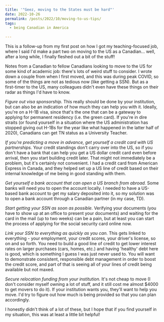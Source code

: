 ```yaml
---
title: '"Geez, moving to the States must be hard"'
date: 2022-10-26
permalink: /posts/2022/10/moving-to-us-tips/
tags:
  - being Canadian in America
  
---
```


This is a follow-up from my first post on how I got my teaching-focused job, where I said I'd make a part two on moving to the US as a Canadian... well, after a long while, I finally fleshed out a bit of the stuff!

Notes from a Canadian to fellow Canadians looking to move to the US for some kind of academic job: there's lots of weird stuff to consider. I wrote down a couple from when I first moved, and this was during peak COVID, so some of the things are not as tedious now (like getting a SSN). But as a first-timer to the US, many colleagues didn't even have these things on their radar as things I'd have to know. 

*Figure out visa sponsorship.* This really should be done by your institution, but can also be an indication of how much they can help you with it. Ideally, you're on a H-1B visa, since that's the one that can be a gateway to applying for permanent residency (i.e. the green card). If you're in dire straits (or found yourself in a situation where the US administration has stopped giving out H-1Bs for the year like what happened in the latter half of 2020), Canadians can get TN status as a University Teacher.

*If you're predicting a move in advance, get yourself a credit card with US partnerships.* Your credit standings don't carry over into the US, so if you don't have a bank that can help you get a US dollar credit card even before arrival, then you start building credit later. That might not immediately be a problem, but it's certainly not convenient. I had a credit card from American Express in Canada, and they helped set up a US line of credit based on their internal knowledge of me being in good standing with them.

*Get yourself a bank account that can open a US branch from abroad.* Some banks will need you to open the account locally. I needed to have a US-based bank account to get my salary deposited into it, so my solution was to open a bank account through a Canadian partner (in my case, TD). 

*Start getting your SSN as soon as possible.* Verifying your documents (you have to show up at an office to present your documents) and waiting for the card in the mail (up to two weeks) can be a pain, but at least you can start the process of applying for the social security card online now. 

*Link your SSN to everything as quickly as you can.* This gets linked to everything - your employment, your credit scores, your driver's license, so on and so forth. You need to build a good line of credit to get lower interest rates on larger purchases (cars, homes, etc.) and having 'healthy' debt here is good, which is something I guess I was just never used to. You will want to demonstrate consistent, responsible debt management in order to boost the credit score, and part of that is seeing all of your lines of credit being available but not maxed.

*Secure relocation funding from your institution.* It's not cheap to move (I don't consider myself owning a lot of stuff, and it still cost me almost $4000 to get movers to do it). If your institution wants you, they'll want to help you move. I'd try to figure out how much is being provided so that you can plan accordingly. 

I honestly didn't think of a lot of these, but I hope that if you find yourself in my situation, this was at least a little bit helpful!

